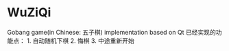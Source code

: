 # WuZiQi
Gobang game(in Chinese: 五子棋) implementation based on Qt
已经实现的功能点： 1. 自动随机下棋 2. 悔棋 3. 中途重新开始
